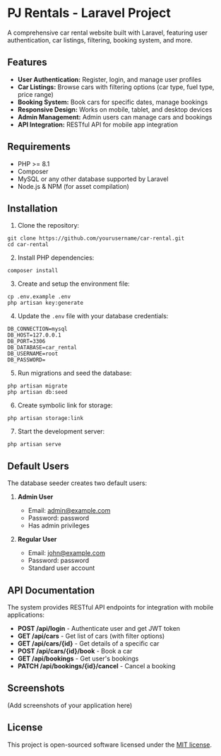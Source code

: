# PJ Rentals - Laravel Project

A comprehensive car rental website built with Laravel, featuring user authentication, car listings, filtering, booking system, and more.

## Features

- **User Authentication:** Register, login, and manage user profiles
- **Car Listings:** Browse cars with filtering options (car type, fuel type, price range)
- **Booking System:** Book cars for specific dates, manage bookings
- **Responsive Design:** Works on mobile, tablet, and desktop devices
- **Admin Management:** Admin users can manage cars and bookings
- **API Integration:** RESTful API for mobile app integration

## Requirements

- PHP >= 8.1
- Composer
- MySQL or any other database supported by Laravel
- Node.js & NPM (for asset compilation)

## Installation

1. Clone the repository:
```
git clone https://github.com/yourusername/car-rental.git
cd car-rental
```

2. Install PHP dependencies:
```
composer install
```

3. Create and setup the environment file:
```
cp .env.example .env
php artisan key:generate
```

4. Update the `.env` file with your database credentials:
```
DB_CONNECTION=mysql
DB_HOST=127.0.0.1
DB_PORT=3306
DB_DATABASE=car_rental
DB_USERNAME=root
DB_PASSWORD=
```

5. Run migrations and seed the database:
```
php artisan migrate
php artisan db:seed
```

6. Create symbolic link for storage:
```
php artisan storage:link
```

7. Start the development server:
```
php artisan serve
```

## Default Users

The database seeder creates two default users:

1. **Admin User**
   - Email: admin@example.com
   - Password: password
   - Has admin privileges

2. **Regular User**
   - Email: john@example.com
   - Password: password
   - Standard user account

## API Documentation

The system provides RESTful API endpoints for integration with mobile applications:

- **POST /api/login** - Authenticate user and get JWT token
- **GET /api/cars** - Get list of cars (with filter options)
- **GET /api/cars/{id}** - Get details of a specific car
- **POST /api/cars/{id}/book** - Book a car
- **GET /api/bookings** - Get user's bookings
- **PATCH /api/bookings/{id}/cancel** - Cancel a booking

## Screenshots

(Add screenshots of your application here)

## License

This project is open-sourced software licensed under the [MIT license](https://opensource.org/licenses/MIT).
